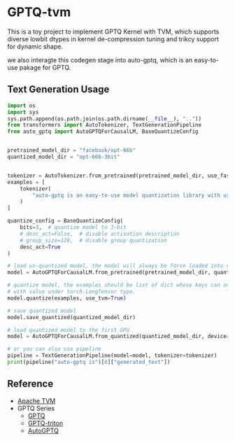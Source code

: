 # GPTQ-tvm

This is a toy project to implement GPTQ Kernel with TVM, which supports diverse lowbit dtypes in kernel de-compression tuning and trikcy support for dynamic shape.

we also interagte this codegen stage into auto-gptq, which is an easy-to-use pakage for GPTQ.

## Text Generation Usage

```python
import os
import sys
sys.path.append(os.path.join(os.path.dirname(__file__), ".."))
from transformers import AutoTokenizer, TextGenerationPipeline
from auto_gptq import AutoGPTQForCausalLM, BaseQuantizeConfig


pretrained_model_dir = "facebook/opt-66b"
quantized_model_dir = "opt-66b-3bit"


tokenizer = AutoTokenizer.from_pretrained(pretrained_model_dir, use_fast=True)
examples = [
    tokenizer(
        "auto-gptq is an easy-to-use model quantization library with user-friendly apis, based on GPTQ algorithm."
    )
]

quantize_config = BaseQuantizeConfig(
    bits=3,  # quantize model to 3-bit
    # desc_act=False,  # disable activation description
    # group_size=128,  # disable group quantization
    desc_act=True
)

# load un-quantized model, the model will always be force loaded into cpu
model = AutoGPTQForCausalLM.from_pretrained(pretrained_model_dir, quantize_config)

# quantize model, the examples should be list of dict whose keys can only be "input_ids" and "attention_mask" 
# with value under torch.LongTensor type.
model.quantize(examples, use_tvm=True)

# save quantized model
model.save_quantized(quantized_model_dir)

# load quantized model to the first GPU
model = AutoGPTQForCausalLM.from_quantized(quantized_model_dir, device="cuda:0", use_tvm=True)

# or you can also use pipeline
pipeline = TextGenerationPipeline(model=model, tokenizer=tokenizer)
print(pipeline("auto-gptq is")[0]["generated_text"])

```

## Reference

- [Apache TVM](https://github.com/apache/tvm)
- GPTQ Series
    - [GPTQ](https://github.com/IST-DASLab/gptq)
    - [GPTQ-triton](https://github.com/fpgaminer/GPTQ-triton)
    - [AutoGPTQ](https://github.com/PanQiWei/AutoGPTQ)